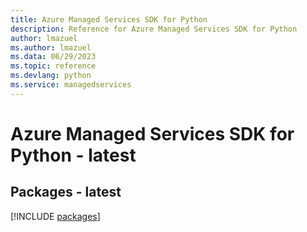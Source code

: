 ```yaml
---
title: Azure Managed Services SDK for Python
description: Reference for Azure Managed Services SDK for Python
author: lmazuel
ms.author: lmazuel
ms.data: 06/29/2023
ms.topic: reference
ms.devlang: python
ms.service: managedservices
---
```

# Azure Managed Services SDK for Python - latest
## Packages - latest
[!INCLUDE [packages](managed-services-index.md)]